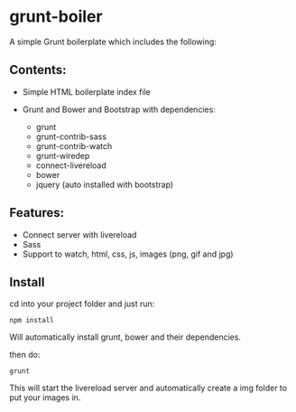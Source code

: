 # grunt-boiler

A simple Grunt boilerplate which includes the following:

## Contents:

* Simple HTML boilerplate index file

* Grunt and Bower and Bootstrap with dependencies:

    * grunt
    * grunt-contrib-sass
    * grunt-contrib-watch
    * grunt-wiredep
    * connect-livereload
    * bower
    * jquery (auto installed with bootstrap)

## Features:

* Connect server with livereload
* Sass
* Support to watch, html, css, js, images (png, gif and jpg)

## Install

cd into your project folder and just run:

    npm install
   
Will automatically install grunt, bower and their dependencies.

then do:

    grunt
    
This will start the livereload server and automatically create a img folder to put your images in.



